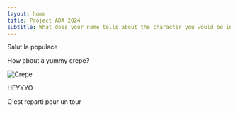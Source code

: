 ```yaml
---
layout: home
title: Project ADA 2024
subtitle: What does your name tells about the character you would be in the next Tarantino?
---
```


Salut la populace


How about a yummy crepe?

![Crepe](https://beautifuljekyll.com/assets/img/crepe.jpg)

HEYYYO

C'est reparti pour un tour


